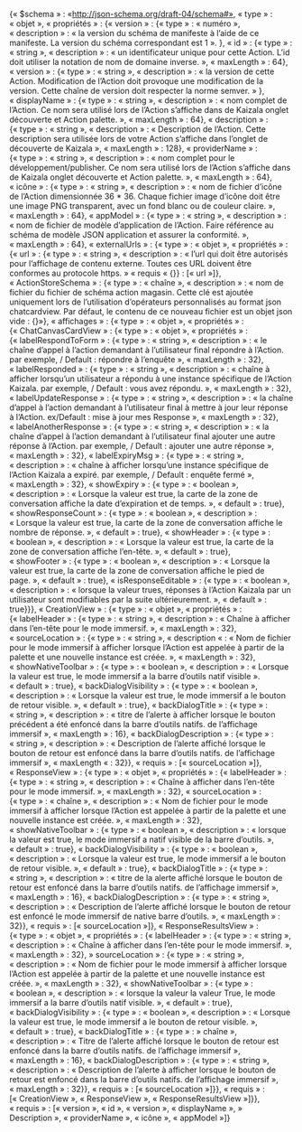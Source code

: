 {« $schema » : «http://json-schema.org/draft-04/schema#», « type » : « objet », « propriétés » : {« version » : {« type » : « numéro », « description » : « la version du schéma de manifeste à l’aide de ce manifeste. La version du schéma correspondant est 1 ».
}, « id » : {« type » : « string », « description » : « un identificateur unique pour cette Action. L’id doit utiliser la notation de nom de domaine inverse. », « maxLength » : 64}, « version » : {« type » : « string », « description » : « la version de cette Action. Modification de l’Action doit provoque une modification de la version. Cette chaîne de version doit respecter la norme semver. »
}, « displayName » : {« type » : « string », « description » : « nom complet de l’Action. Ce nom sera utilisé lors de l’Action s’affiche dans de Kaizala onglet découverte et Action palette. », « maxLength » : 64}, « description » : {« type » : « string », « description » : « Description de l’Action. Cette description sera utilisée lors de votre Action s’affiche dans l’onglet de découverte de Kaizala », « maxLength » : 128}, « providerName » : {« type » : « string », « description » : « nom complet pour le développement/publisher. Ce nom sera utilisé lors de l’Action s’affiche dans de Kaizala onglet découverte et Action palette. », « maxLength » : 64}, « icône » : {« type » : « string », « description » : « nom de fichier d’icône de l’Action dimensionnée 36 * 36. Chaque fichier image d’icône doit être une image PNG transparent, avec un fond blanc ou de couleur claire. », « maxLength » : 64}, « appModel » : {« type » : « string », « description » : « nom de fichier de modèle d’application de l’Action. Faire référence au schéma de modèle JSON application et assurer la conformité. », « maxLength » : 64}, « externalUrls » : {« type » : « objet », « propriétés » : {« url » : {« type » : « string », « description » : « l’url qui doit être autorisés pour l’affichage de contenu externe. Toutes ces URL doivent être conformes au protocole https. »
« requis « {}} : [« url »]}, « ActionStoreSchema » : {« type » : « chaîne », « description » : « nom de fichier du fichier de schéma action magasin. Cette clé est ajoutée uniquement lors de l’utilisation d’opérateurs personnalisés au format json chatcardview. Par défaut, le contenu de ce nouveau fichier est un objet json vide : {}»}, « affichages » : {« type » : « objet », « propriétés » : {« ChatCanvasCardView » : {« type » : « objet », « propriétés » : {« labelRespondToForm » : {« type » : « string », « description » : « le chaîne d’appel à l’action demandant à l’utilisateur final répondre à l’Action. par exemple, / Default : répondre à l’enquête », « maxLength » : 32}, « labelResponded » : {« type » : « string », « description » : « chaîne à afficher lorsqu’un utilisateur a répondu à une instance spécifique de l’Action Kaizala. par exemple, / Default : vous avez répondu. », « maxLength » : 32}, « labelUpdateResponse » : {« type » : « string », « description » : « la chaîne d’appel à l’action demandant à l’utilisateur final à mettre à jour leur réponse à l’Action. ex/Default : mise à jour mes Response », « maxLength » : 32}, « labelAnotherResponse » : {« type » : « string », « description » : « la chaîne d’appel à l’action demandant à l’utilisateur final ajouter une autre réponse à l’Action. par exemple, / Default : ajouter une autre réponse », « maxLength » : 32}, « labelExpiryMsg » : {« type » : « string », « description » : « chaîne à afficher lorsqu’une instance spécifique de l’Action Kaizala a expiré. par exemple, / Default : enquête fermé », « maxLength » : 32}, « showExpiry » : {« type » : « boolean », « description » : « Lorsque la valeur est true, la carte de la zone de conversation affiche la date d’expiration et de temps. », « default » : true}, « showResponseCount » : {« type » : « boolean », « description » : « Lorsque la valeur est true, la carte de la zone de conversation affiche le nombre de réponse. », « default » : true}, « showHeader » : {« type » : « boolean », « description » : « Lorsque la valeur est true, la carte de la zone de conversation affiche l’en-tête. », « default » : true}, « showFooter » : {« type » : « boolean », « description » : « Lorsque la valeur est true, la carte de la zone de conversation affiche le pied de page. », « default » : true}, « isResponseEditable » : {« type » : « boolean », « description » : « lorsque la valeur trues, réponses à l’Action Kaizala par un utilisateur sont modifiables par la suite ultérieurement. », « default » : true}}}, « CreationView » : {« type » : « objet », « propriétés » : {« labelHeader » : {« type » : « string », « description » : « Chaîne à afficher dans l’en-tête pour le mode immersif. », « maxLength » : 32}, « sourceLocation » : {« type » : « string », « description « : « Nom de fichier pour le mode immersif à afficher lorsque l’Action est appelée à partir de la palette et une nouvelle instance est créée. », « maxLength » : 32}, « showNativeToolbar » : {« type » : « boolean », « description » : « Lorsque la valeur est true, le mode immersif a la barre d’outils natif visible ». « default » : true}, « backDialogVisibility » : {« type » : « boolean », « description » : « Lorsque la valeur est true, le mode immersif a le bouton de retour visible. », « default » : true}, « backDialogTitle » : {« type » : « string », « description » : « titre de l’alerte à afficher lorsque le bouton précédent a été enfoncé dans la barre d’outils natifs. de l’affichage immersif », « maxLength » : 16}, « backDialogDescription » : {« type » : « string », « description » : « Description de l’alerte affiché lorsque le bouton de retour est enfoncé dans la barre d’outils natifs. de l’affichage immersif », « maxLength « : 32}}, « requis » : [« sourceLocation »]}, « ResponseView » : {« type » : « objet », « propriétés » : {« labelHeader » : {« type » : « string », « description » : « Chaîne à afficher dans l’en-tête pour le mode immersif. », « maxLength » : 32}, « sourceLocation » : {« type » : « chaîne », « description » : « Nom de fichier pour le mode immersif à afficher lorsque l’Action est appelée à partir de la palette et une nouvelle instance est créée. », « maxLength » : 32}, « showNativeToolbar » : {« type » : « boolean », « description » : « lorsque la valeur est true, le mode immersif a natif visible de la barre d’outils. », « default » : true}, « backDialogVisibility » : {« type » : « boolean », « description » : « Lorsque la valeur est true, le mode immersif a le bouton de retour visible. », « default » : true}, « backDialogTitle » : {« type » : « string », « description » : « titre de la alerte affiché lorsque le bouton de retour est enfoncé dans la barre d’outils natifs. de l’affichage immersif », « maxLength » : 16}, « backDialogDescription » : {« type » : « string », « description » : « Description de l’alerte affiché lorsque le bouton de retour est enfoncé le mode immersif de native barre d’outils. », « maxLength » : 32}}, « requis » : [« sourceLocation »]}, « ResponseResultsView » : {« type » : « objet », « propriétés » : {« labelHeader » : {« type » : « string », « description » : « Chaîne à afficher dans l’en-tête pour le mode immersif. », « maxLength » : 32}, » sourceLocation » : {« type » : « string », « description » : « Nom de fichier pour le mode immersif à afficher lorsque l’Action est appelée à partir de la palette et une nouvelle instance est créée. », « maxLength » : 32}, « showNativeToolbar » : {« type » : « boolean », « description » : « lorsque la valeur la valeur True, le mode immersif a la barre d’outils natif visible. », « default » : true}, « backDialogVisibility » : {« type » : « boolean », « description » : « Lorsque la valeur est true, le mode immersif a le bouton de retour visible. », « default » : true}, « backDialogTitle » : {« type » : » chaîne », « description » : « Titre de l’alerte affiché lorsque le bouton de retour est enfoncé dans la barre d’outils natifs. de l’affichage immersif », « maxLength » : 16}, « backDialogDescription » : {« type » : « string », « description » : « Description de l’alerte à afficher lorsque le bouton de retour est enfoncé dans la barre d’outils natifs. de l’affichage immersif », « maxLength » : 32}}, « requis » : [« sourceLocation »]}}, « requis » : [« CreationView », « ResponseView », « ResponseResultsView »]}}, « requis » : [« version », « id », « version », « displayName », » Description », « providerName », « icône », « appModel »]}
